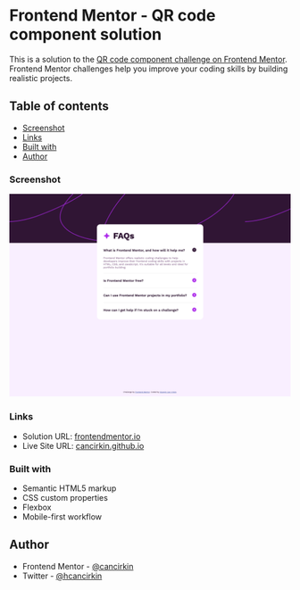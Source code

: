 # Frontend Mentor - QR code component solution

This is a solution to the [QR code component challenge on Frontend Mentor](https://www.frontendmentor.io/challenges/qr-code-component-iux_sIO_H). Frontend Mentor challenges help you improve your coding skills by building realistic projects.

## Table of contents

- [Screenshot](#screenshot)
- [Links](#links)
- [Built with](#built-with)
- [Author](#author)

### Screenshot

![](./screenshot.png)

### Links

- Solution URL: [frontendmentor.io](https://www.frontendmentor.io/solutions/faq-accordion-xS7_3QPVLe)
- Live Site URL: [cancirkin.github.io](https://cancirkin.github.io/faq-accordion-frontend-mentor/)

### Built with

- Semantic HTML5 markup
- CSS custom properties
- Flexbox
- Mobile-first workflow

## Author

- Frontend Mentor - [@cancirkin](https://www.frontendmentor.io/profile/cancirkin)
- Twitter - [@hcancirkin](https://www.twitter.com/hcancirkin)
